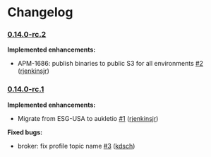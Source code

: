 # Changelog

### [0.14.0-rc.2](https://github.com/aukletio/Auklet-Client-C/tree/0.14.0-rc.2)

**Implemented enhancements:**

- APM-1686: publish binaries to public S3 for all environments [#2](https://github.com/aukletio/Auklet-Client-C/pull/2) ([rjenkinsjr](https://github.com/rjenkinsjr))

### [0.14.0-rc.1](https://github.com/aukletio/Auklet-Client-C/tree/0.14.0-rc.1)

**Implemented enhancements:**

- Migrate from ESG-USA to aukletio [#1](https://github.com/aukletio/Auklet-Client-C/pull/1) ([rjenkinsjr](https://github.com/rjenkinsjr))

**Fixed bugs:**

- broker: fix profile topic name [#3](https://github.com/aukletio/Auklet-Client-C/pull/3) ([kdsch](https://github.com/kdsch))
